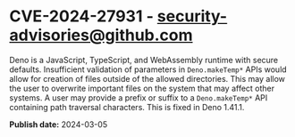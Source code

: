 # CVE-2024-27931 - security-advisories@github.com

Deno is a JavaScript, TypeScript, and WebAssembly runtime with secure defaults. Insufficient validation of parameters in `Deno.makeTemp*` APIs would allow for creation of files outside of the allowed directories. This may allow the user to overwrite important files on the system that may affect other systems. A user may provide a prefix or suffix to a `Deno.makeTemp*` API containing path traversal characters. This is fixed in Deno 1.41.1.



**Publish date:** 2024-03-05
